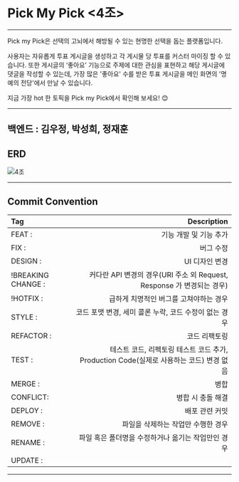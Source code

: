 # Pick My Pick <4조>

---

Pick my Pick은 선택의 고뇌에서 해방될 수 있는 현명한 선택을 돕는 플랫폼입니다.

사용자는 자유롭게 투표 게시글을 생성하고 각 게시물 당 투표를 커스터 마이징 할 수 있습니다.
또한 게시글의 ‘좋아요’ 기능으로 주제에 대한 관심을 표현하고  해당 게시글에  댓글을 작성할 수 있는데,  가장 많은 '좋아요' 수를 받은 투표 게시글을 메인 화면의 '명예의 전당'에서 만날 수 있습니다.

지금 가장 hot 한 토픽을 Pick my Pick에서 확인해 보세요! 😊

---
## 백엔드 : 김우정, 박성희, 정재훈

## ERD
![4조 ](https://github.com/hh99-ch4-team4/mini4_be/assets/122089506/6132984a-8308-45d2-b62f-f885ef33522c)

---
## Commit Convention
| Tag | Description | 
| :---- | ------: |
| FEAT : | 기능 개발 및 기능 추가 |
| FIX : | 버그 수정 |
| DESIGN : | UI 디자인 변경 |
| !BREAKING CHANGE : | 커다란 API 변경의 경우(URI 주소 외 Request, Response 가 변경되는 경우) |
| !HOTFIX : | 급하게 치명적인 버그를 고쳐야하는 경우 |
| STYLE : | 코드 포맷 변경, 세미 콜론 누락, 코드 수정이 없는 경우 |
| REFACTOR : | 코드 리팩토링 |
| TEST : | 테스트 코드, 리펙토링 테스트 코드 추가, Production Code(실제로 사용하는 코드) 변경 없음 |
| MERGE : | 병합 |
| CONFLICT: | 병합 시 충돌 해결 |
| DEPLOY : | 배포 관련 커밋 |
| REMOVE : | 파일을 삭제하는 작업만 수행한 경우 |
| RENAME : | 파일 혹은 폴더명을 수정하거나 옮기는 작업만인 경우 |
| UPDATE : |  |
---







